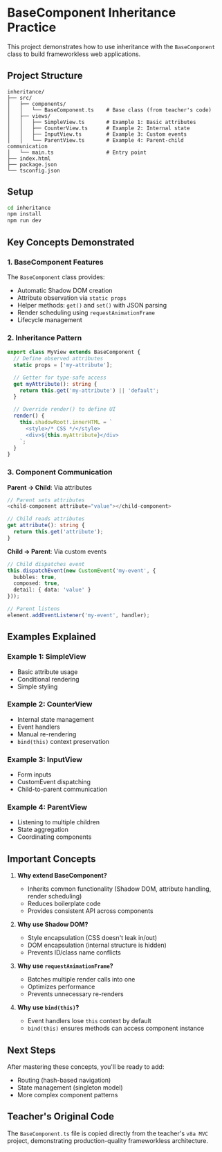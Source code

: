 # BaseComponent Inheritance Practice

This project demonstrates how to use inheritance with the `BaseComponent` class to build frameworkless web applications.

## Project Structure

```
inheritance/
├── src/
│   ├── components/
│   │   └── BaseComponent.ts    # Base class (from teacher's code)
│   ├── views/
│   │   ├── SimpleView.ts       # Example 1: Basic attributes
│   │   ├── CounterView.ts      # Example 2: Internal state
│   │   ├── InputView.ts        # Example 3: Custom events
│   │   └── ParentView.ts       # Example 4: Parent-child communication
│   └── main.ts                 # Entry point
├── index.html
├── package.json
└── tsconfig.json
```

## Setup

```bash
cd inheritance
npm install
npm run dev
```

## Key Concepts Demonstrated

### 1. **BaseComponent Features**

The `BaseComponent` class provides:
- Automatic Shadow DOM creation
- Attribute observation via `static props`
- Helper methods: `get()` and `set()` with JSON parsing
- Render scheduling using `requestAnimationFrame`
- Lifecycle management

### 2. **Inheritance Pattern**

```typescript
export class MyView extends BaseComponent {
  // Define observed attributes
  static props = ['my-attribute'];

  // Getter for type-safe access
  get myAttribute(): string {
    return this.get('my-attribute') || 'default';
  }

  // Override render() to define UI
  render() {
    this.shadowRoot!.innerHTML = `
      <style>/* CSS */</style>
      <div>${this.myAttribute}</div>
    `;
  }
}
```

### 3. **Component Communication**

**Parent → Child**: Via attributes
```typescript
// Parent sets attributes
<child-component attribute="value"></child-component>

// Child reads attributes
get attribute(): string {
  return this.get('attribute');
}
```

**Child → Parent**: Via custom events
```typescript
// Child dispatches event
this.dispatchEvent(new CustomEvent('my-event', {
  bubbles: true,
  composed: true,
  detail: { data: 'value' }
}));

// Parent listens
element.addEventListener('my-event', handler);
```

## Examples Explained

### Example 1: SimpleView
- Basic attribute usage
- Conditional rendering
- Simple styling

### Example 2: CounterView
- Internal state management
- Event handlers
- Manual re-rendering
- `bind(this)` context preservation

### Example 3: InputView
- Form inputs
- CustomEvent dispatching
- Child-to-parent communication

### Example 4: ParentView
- Listening to multiple children
- State aggregation
- Coordinating components

## Important Concepts

1. **Why extend BaseComponent?**
   - Inherits common functionality (Shadow DOM, attribute handling, render scheduling)
   - Reduces boilerplate code
   - Provides consistent API across components

2. **Why use Shadow DOM?**
   - Style encapsulation (CSS doesn't leak in/out)
   - DOM encapsulation (internal structure is hidden)
   - Prevents ID/class name conflicts

3. **Why use `requestAnimationFrame`?**
   - Batches multiple render calls into one
   - Optimizes performance
   - Prevents unnecessary re-renders

4. **Why use `bind(this)`?**
   - Event handlers lose `this` context by default
   - `bind(this)` ensures methods can access component instance

## Next Steps

After mastering these concepts, you'll be ready to add:
- Routing (hash-based navigation)
- State management (singleton model)
- More complex component patterns

## Teacher's Original Code

The `BaseComponent.ts` file is copied directly from the teacher's `v8a MVC` project, demonstrating production-quality frameworkless architecture.
